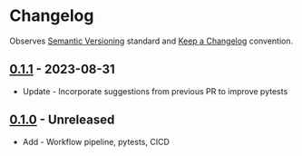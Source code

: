 # Changelog

Observes [Semantic Versioning](https://semver.org/spec/v2.0.0.html) standard and
[Keep a Changelog](https://keepachangelog.com/en/1.0.0/) convention.

## [0.1.1] - 2023-08-31

+ Update - Incorporate suggestions from previous PR to improve pytests

## [0.1.0] - Unreleased

+ Add - Workflow pipeline, pytests, CICD

[0.1.1]: https://github.com/datajoint/workflow-zstack/releases/tag/0.1.1
[0.1.0]: https://github.com/datajoint/workflow-zstack/releases/tag/0.1.0

